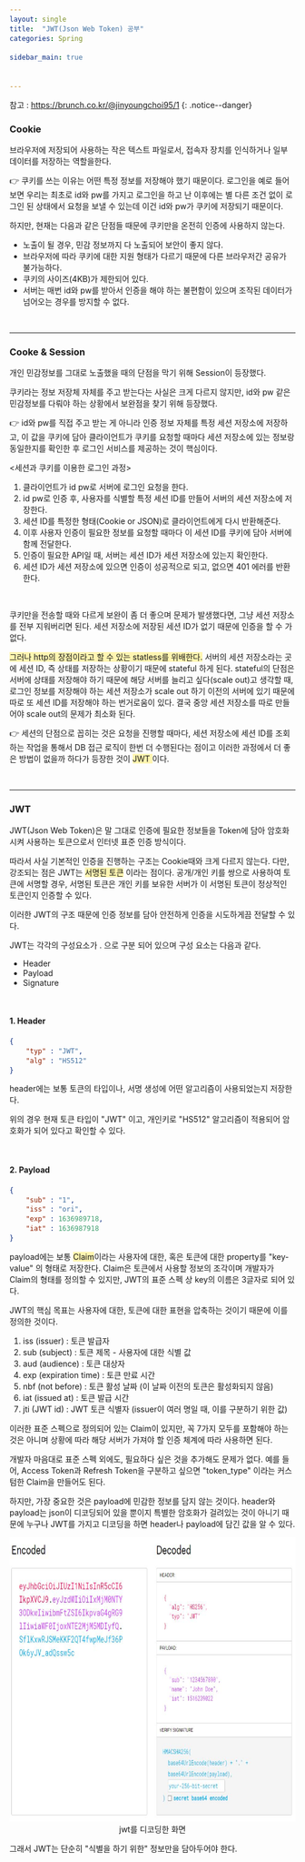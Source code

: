 ```yaml
---
layout: single
title:  "JWT(Json Web Token) 공부"
categories: Spring

sidebar_main: true


---
```


참고 : <https://brunch.co.kr/@jinyoungchoi95/1>
{: .notice--danger}



### Cookie

브라우저에 저장되어 사용하는 작은 텍스트 파일로서, 접속자 장치를 인식하거나 일부 데이터를 저장하는 역할을한다.

👉 쿠키를 쓰는 이유는 어떤 특정 정보를 저장해야 했기 때문이다. 로그인을 예로 들어보면 우리는 최초로 id와 pw를 가지고 로그인을 하고 난 이후에는 별 다른 조건 없이 로그인 된 상태에서 요청을 보낼 수 있는데 이건 id와 pw가 쿠키에 저장되기 때문이다.

하지만, 현재는 다음과 같은 단점들 때문에 쿠키만을 온전히 인증에 사용하지 않는다.

- 노출이 될 경우, 민감 정보까지 다 노출되어 보안이 좋지 않다.
- 브라우저에 따라 쿠키에 대한 지원 형태가 다르기 때문에 다른 브라우저간 공유가 불가능하다.
- 쿠키의 사이즈(4KB)가 제한되어 있다.
- 서버는 매번 id와 pw를 받아서 인증을 해야 하는 불편함이 있으며 조작된 데이터가 넘어오는 경우를 방지할 수 없다.

<br/>

<hr/>

### Cooke & Session

개인 민감정보를 그대로 노출했을 때의 단점을 막기 위해 Session이 등장했다.

쿠키라는 정보 저장체 자체를 주고 받는다는 사실은 크게 다르지 않지만, id와 pw 같은 민감정보를 다뤄야 하는 상황에서 보완점을 찾기 위해 등장했다.

👉 id와 pw를 직접 주고 받는 게 아니라 인증 정보 자체를 특정 세션 저장소에 저장하고, 이 값을 쿠키에 담아 클라이언트가 쿠키를 요청할 때마다 세션 저장소에 있는 정보랑 동일한지를 확인한 후 로그인 서비스를 제공하는 것이 핵심이다.



&lt;세션과 쿠키를 이용한 로그인 과정&gt;

1. 클라이언트가 id pw로 서버에 로그인 요청을 한다.
2. id pw로 인증 후, 사용자를 식별할 특정 세션 ID를 만들어 서버의 세션 저장소에 저장한다.
3. 세션 ID를 특정한 형태(Cookie or JSON)로 클라이언트에게 다시 반환해준다.
4. 이후 사용자 인증이 필요한 정보를 요청할 때마다 이 세션 ID를 쿠키에 담아 서버에 함께 전달한다.
5. 인증이 필요한 API일 때, 서버는 세션 ID가 세션 저장소에 있는지 확인한다.
6. 세션 ID가 세션 저장소에 있으면 인증이 성공적으로 되고, 없으면 401 에러를 반환한다.

<br/>

쿠키만을 전송할 때와 다르게 보완이 좀 더 좋으며 문제가 발생했다면, 그냥 세션 저장소를 전부 지워버리면 된다. 세션 저장소에 저장된 세션 ID가 없기 때문에 인증을 할 수 가 없다.

<span style="background-color:#fff5b1">그러나 http의 장점이라고 할 수 있는 statless를 위배한다.</span> 서버의 세션 저장소라는 곳에 세션 ID, 즉 상태를 저장하는 상황이기 때문에 stateful 하게 된다. stateful의 단점은 서버에 상태를 저장해야 하기 때문에 해당 서버를 늘리고 싶다(scale out)고 생각할 때, 로그인 정보를 저장해야 하는 세션 저장소가 scale out 하기 이전의 서버에 있기 때문에 따로 또 세션 ID를 저장해야 하는 번거로움이 있다. 결국 중앙 세션 저장소를 따로 만들어야 scale out의 문제가 최소화 된다. 

👉 세션의 단점으로 꼽히는 것은 요청을 진행할 때마다, 세션 저장소에 세션 ID를 조회하는 작업을 통해서 DB 접근 로직이 한번 더 수행된다는 점이고 이러한 과정에서 더 좋은 방법이 없을까 하다가 등장한 것이 <span style="background-color:#fff5b1">JWT </span>이다.

</br>

<hr/>

### JWT 

JWT(Json Web Token)은 말 그대로 인증에 필요한 정보들을 Token에 담아 암호화시켜 사용하는 토큰으로서 인터넷 표준 인증 방식이다. 

따라서 사실 기본적인 인증을 진행하는 구조는 Cookie때와 크게 다르지 않는다. 다만, 강조되는 점은 JWT는 <span style="background-color:#fff5b1">서명된 토큰</span> 이라는 점이다. 공개/개인 키를 쌍으로 사용하여 토큰에 서명할 경우, 서명된 토큰은 개인 키를 보유한 서버가 이 서명된 토큰이 정상적인 토큰인지 인증할 수 있다.

이러한 JWT의 구조 때문에 인증 정보를 담아 안전하게 인증을 시도하게끔 전달할 수 있다.

JWT는 각각의 구성요소가 . 으로 구분 되어 있으며 구성 요소는 다음과 같다.

- Header
- Payload
- Signature

<br/>

#### 1. Header

```json
{
	"typ" : "JWT",
	"alg" : "HS512"
}
```

header에는 보통 토큰의 타입이나, 서명 생성에 어떤 알고리즘이 사용되었는지 저장한다.

위의 경우 현재 토큰 타입이 "JWT" 이고, 개인키로 "HS512" 알고리즘이 적용되어 암호화가 되어 있다고 확인할 수 있다.

</br>

#### 2. Payload

```json
{
	"sub" : "1",
	"iss" : "ori",
    "exp" : 1636989718,
    "iat" : 1636987918
}
```

payload에는 보통 <span style="background-color:#fff5b1">Claim</span>이라는 사용자에 대한, 혹은 토큰에 대한 property를 "key-value" 의 형태로 저장한다. Claim은 토큰에서 사용할 정보의 조각이며 개발자가 Claim의 형태를 정의할 수 있지만, JWT의 표준 스펙 상 key의 이름은 3글자로 되어 있다. 

JWT의 핵심 목표는 사용자에 대한, 토큰에 대한 표현을 압축하는 것이기 때문에 이를 정의한 것이다.

1. iss (issuer) : 토큰 발급자
2. sub (subject) : 토큰 제목 - 사용자에 대한 식별 값
3. aud (audience) : 토큰 대상자
4. exp (expiration time) : 토큰 만료 시간
5. nbf (not before) : 토큰 활성 날짜 (이 날짜 이전의 토큰은 활성화되지 않음)
6. iat (issued at) : 토큰 발급 시간
7. jti (JWT id) : JWT 토큰 식별자 (issuer이 여러 명일 때, 이를 구분하기 위한 값)



이러한 표준 스펙으로 정의되어 있는 Claim이 있지만, 꼭 7가지 모두를 포함해야 하는 것은 아니며 상황에 따라 해당 서버가 가져야 할 인증 체계에 따라 사용하면 된다.

개발자 마음대로 표준 스펙 외에도, 필요하다 싶은 것을 추가해도 문제가 없다. 예를 들어, Access Token과 Refresh Token을 구분하고 싶으면 "token_type" 이라는 커스텀한 Claim을 만들어도 된다.

하지만, 가장 중요한 것은 payload에 민감한 정보를 담지 않는 것이다. header와 payload는 json이 디코딩되어 있을 뿐이지 특별한 암호화가 걸려있는 것이 아니기 때문에 누구나 JWT를 가지고 디코딩을 하면 header나 payload에 담긴 값을 알 수 있다.

<p align="center">
  <img src="/assets/images/20240810/jwtio.JPG" width="700" height="500">
  <br/>
  jwt를 디코딩한 화면
</p>

그래서 JWT는 단순히 "식별을 하기 위한" 정보만을 담아두어야 한다.

